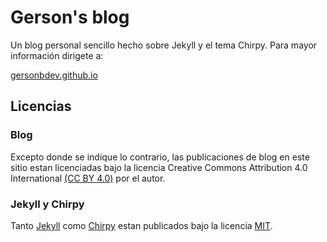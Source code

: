 # Gerson's blog

Un blog personal sencillo hecho sobre Jekyll y el tema Chirpy. Para mayor información dirigete a:

[gersonbdev.github.io](https://gersonbdev.github.io/) 

## Licencias

### Blog

Excepto donde se indique lo contrario, las publicaciones de blog en este sitio estan licenciadas bajo la licencia Creative Commons Attribution 4.0 International [(CC BY 4.0)][ccby40] por el autor.

### Jekyll y Chirpy

Tanto [Jekyll](https://jekyllrb.com/) como [Chirpy](https://github.com/cotes2020/jekyll-theme-chirpy/) estan publicados bajo la licencia [MIT][mit].

[mit]: https://github.com/gersonbdev/gersonbdev.github.io/blob/main/LICENSE
[ccby40]: https://creativecommons.org/licenses/by/4.0/
